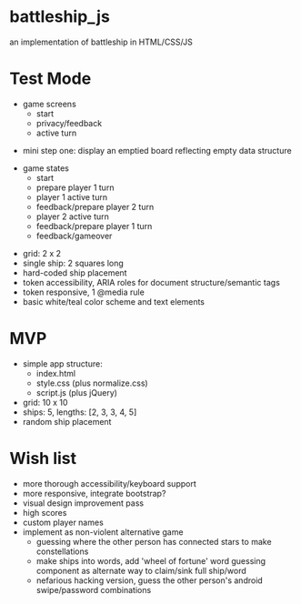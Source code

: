 # battleship_js
an implementation of battleship in HTML/CSS/JS

# Test Mode

* game screens
	* start
	* privacy/feedback
	* active turn 
- mini step one: display an emptied board reflecting empty data structure

* game states
	* start
	* prepare player 1 turn
	* player 1 active turn
	* feedback/prepare player 2 turn
	* player 2 active turn
	* feedback/prepare player 1 turn
	* feedback/gameover
- grid: 2 x 2
- single ship: 2 squares long
- hard-coded ship placement
- token accessibility, ARIA roles for document structure/semantic tags
- token responsive, 1 @media rule
- basic white/teal color scheme and text elements

# MVP
- simple app structure:
 	* index.html
 	* style.css (plus normalize.css)
 	* script.js (plus jQuery)
- grid: 10 x 10
- ships: 5, lengths: [2, 3, 3, 4, 5]
- random ship placement

# Wish list

- more thorough accessibility/keyboard support
- more responsive, integrate bootstrap?
- visual design improvement pass
- high scores
- custom player names
- implement as non-violent alternative game
  * guessing where the other person has connected stars to make constellations
  * make ships into words, add 'wheel of fortune' word guessing component as alternate way to claim/sink full ship/word
  * nefarious hacking version, guess the other person's android swipe/password combinations